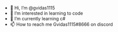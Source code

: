 - 👋 Hi, I’m @gvidas1115
- 👀 I’m interested in learning to code
- 🌱 I’m currently learning c#
- 📫 How to reach me Gvidas1115#8666 on discord
